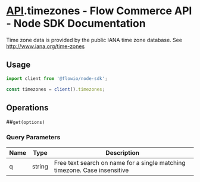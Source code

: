 # [API](README.md).timezones - Flow Commerce API - Node SDK Documentation

Time zone data is provided by the public IANA time zone database. See http://www.iana.org/time-zones

## Usage

```JavaScript
import client from '@flowio/node-sdk';

const timezones = client().timezones;
```

## Operations

##`get(options)`


### Query Parameters

| Name  | Type | Description |
| ---- | ---- | ---- |
| q | string | Free text search on name for a single matching timezone. Case insensitive |

